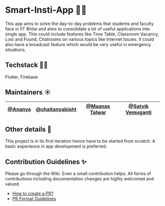 # Smart-Insti-App 📱🏫
This app aims to solve the day-to-day problems that students and faculty face in IIT Bhilai and aims to consolidate a lot of useful applications into single app. This could include features like Time Table, Classroom Vacancy, Lost and Found, Chatrooms on various topics like Internet Issues. It could also have a broadcast feature which would be very useful in emergency situations.

## Techstack 👩‍💻
Flutter, Firebase

## Maintainers ☀️
 |[@Ananya](https://github.com/Ananyaiitbhilai)|[@chaitanyabisht](https://github.com/chaitanyabisht) |[@Maanas Talwar](https://github.com/maanas-talwar)| [@Satvik Vemuganti](https://github.com/VickyMerzOwn)|
|------|-------|---------|--------|

## Other details 📑
This project is in its first iteration hence have to be started from scratch. A basic experience in app development is preferred. 

## Contribution Guidelines ✨
Please go through the Wiki. Even a small contribution helps. All forms of contributions including documentation changes are highly welcomed and valued.
- [How to create a PR?](https://github.com/OpenLake/Not-a-Mess/wiki/How-to-create-a-PR%3F)
- [PR Format Guidelines](https://github.com/OpenLake/Not-a-Mess/wiki/PR-Format-Guidelines)
